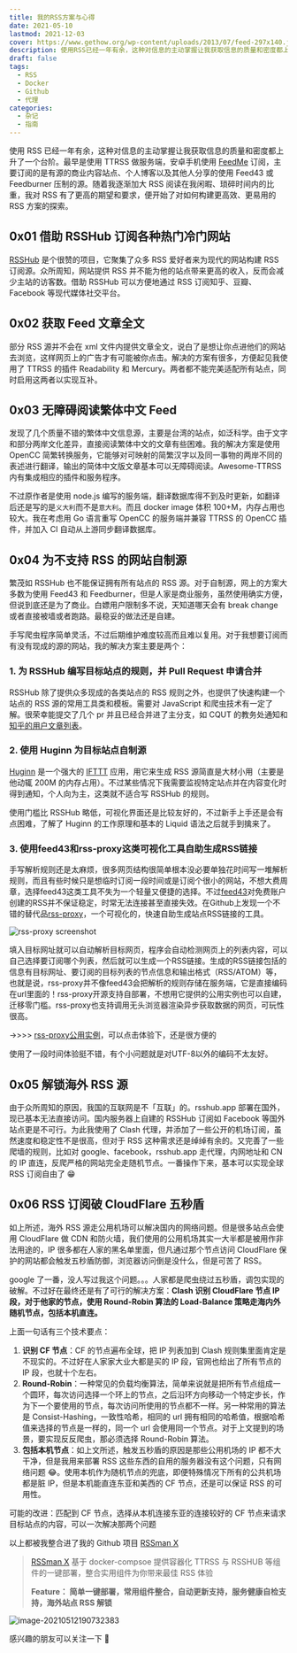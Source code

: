 ```yaml
---
title: 我的RSS方案与心得
date: 2021-05-10
lastmod: 2021-12-03
cover: https://www.gethow.org/wp-content/uploads/2013/07/feed-297x140.jpg
description: 使用RSS已经一年有余，这种对信息的主动掌握让我获取信息的质量和密度都上升了一个台阶。最早是使用TTRSS做服务端，安卓手机使用FeedMe订阅，主要订阅的是有源的商业内容站点、个人博客以及其他人分享的使用Feed43或Feedburner压制的源。随着我逐渐加大RSS阅读在我闲暇、琐碎时间内的比重，我对RSS有了更高的期望和要求，便开始了对如何构建更高效、更易用的RSS方案的探索。
draft: false
tags:
  - RSS
  - Docker
  - Github
  - 代理
categories:
  - 杂记
  - 指南
---
```


<!-- # 我的 RSS 方案与心得 -->

使用 RSS 已经一年有余，这种对信息的主动掌握让我获取信息的质量和密度都上升了一个台阶。最早是使用 TTRSS 做服务端，安卓手机使用 [FeedMe](https://github.com/seazon/FeedMe) 订阅，主要订阅的是有源的商业内容站点、个人博客以及其他人分享的使用 Feed43 或 Feedburner 压制的源。随着我逐渐加大 RSS 阅读在我闲暇、琐碎时间内的比重，我对 RSS 有了更高的期望和要求，便开始了对如何构建更高效、更易用的 RSS 方案的探索。

## 0x01 借助 RSSHub 订阅各种热门冷门网站

[RSSHub](https://docs.rsshub.app/) 是个很赞的项目，它聚集了众多 RSS 爱好者来为现代的网站构建 RSS 订阅源。众所周知，网站提供 RSS 并不能为他的站点带来更高的收入，反而会减少主站的访客数。借助 RSSHub 可以方便地通过 RSS 订阅知乎、豆瓣、Facebook 等现代媒体社交平台。

## 0x02 获取 Feed 文章全文

部分 RSS 源并不会在 xml 文件内提供文章全文，说白了是想让你点进他们的网站去浏览，这样网页上的广告才有可能被你点击。解决的方案有很多，方便起见我使用了 TTRSS 的插件 Readability 和 Mercury。两者都不能完美适配所有站点，同时启用这两者以实现互补。

## 0x03 无障碍阅读繁体中文 Feed

发现了几个质量不错的繁体中文信息源，主要是台湾的站点，如泛科学。由于文字和部分两岸文化差异，直接阅读繁体中文的文章有些困难。我的解决方案是使用 OpenCC 简繁转换服务，它能够对可映射的简繁汉字以及同一事物的两岸不同的表述进行翻译，输出的简体中文版文章基本可以无障碍阅读。Awesome-TTRSS 内有集成相应的插件和服务程序。

不过原作者是使用 node.js 编写的服务端，翻译数据库得不到及时更新，如翻译后还是写的是`义大利`而不是`意大利`。而且 docker image 体积 100+M，内存占用也较大。我在考虑用 Go 语言重写 OpenCC 的服务端并兼容 TTRSS 的 OpenCC 插件，并加入 CI 自动从上游同步翻译数据库。

## 0x04 为不支持 RSS 的网站自制源

繁茂如 RSSHub 也不能保证拥有所有站点的 RSS 源。对于自制源，网上的方案大多数为使用 Feed43 和 Feedburner，但是人家是商业服务，虽然使用确实方便，但说到底还是为了商业。白嫖用户限制多不说，天知道哪天会有 break change 或者直接被墙或者跑路。最稳妥的做法还是自建。

手写爬虫程序简单灵活，不过后期维护难度较高而且难以复用。对于我想要订阅而有没有现成的源的网站，我的解决方案主要是两个：

### 1. 为 RSSHub 编写目标站点的规则，并 Pull Request 申请合并

RSSHub 除了提供众多现成的各类站点的 RSS 规则之外，也提供了快速构建一个站点的 RSS 源的常用工具类和模板。需要对 JavaScript 和爬虫技术有一定了解。很荣幸能提交了几个 pr 并且已经合并进了主分支，如 CQUT 的教务处通知和[知乎的用户文章列表](https://docs.rsshub.app/social-media.html#zhi-hu-yong-hu-wen-zhang)。

### 2. 使用 Huginn 为目标站点自制源

[Huginn](https://github.com/huginn/huginn) 是一个强大的 [IFTTT](https://sspai.com/post/25270#!) 应用，用它来生成 RSS 源简直是大材小用（主要是他动辄 200M 的内存占用）。不过某些情况下我需要监视特定站点并在内容变化时得到通知，个人向为主，这类就不适合写 RSSHub 的规则。

使用门槛比 RSSHub 略低，可视化界面还是比较友好的，不过新手上手还是会有点困难，了解了 Huginn 的工作原理和基本的 Liquid 语法之后就手到擒来了。

### 3. 使用feed43和rss-proxy这类可视化工具自助生成RSS链接

手写解析规则还是太麻烦，很多网页结构很简单根本没必要单独花时间写一堆解析规则，而且有些时候只是想临时订阅一段时间或是订阅个很小的网站，不想大费周章，选择feed43这类工具不失为一个轻量又便捷的选择。不过[feed43](https://feed43.com/)对免费账户创建的RSS并不保证稳定，时常无法连接甚至直接失效。在Github上发现一个不错的替代品[rss-proxy](https://github.com/damoeb/rss-proxy/)，一个可视化的，快速自助生成站点RSS链接的工具。

![rss-proxy screenshot](https://cdn.jsdelivr.net/gh/damoeb/rss-proxy/docs/rssproxy-candidates.png)

填入目标网址就可以自动解析目标网页，程序会自动检测网页上的列表内容，可以自己选择要订阅哪个列表，然后就可以生成一个RSS链接。生成的RSS链接包括的信息有目标网址、要订阅的目标列表的节点信息和输出格式（RSS/ATOM）等，也就是说，rss-proxy并不像feed43会把解析的规则存储在服务端，它是直接编码在url里面的！rss-proxy开源支持自部署，不想用它提供的公用实例也可以自建，迁移零门槛。rss-proxy也支持调用无头浏览器渲染异步获取数据的网页，可玩性很高。

->>>> [rss-proxy公用实例](https://rssproxy-v1.migor.org/)，可以点击体验下，还是很方便的

使用了一段时间体验挺不错，有个小问题就是对UTF-8以外的编码不太友好。

## 0x05 解锁海外 RSS 源

由于众所周知的原因，我国的互联网是不「互联」的。rsshub.app 部署在国外，现已基本无法直接访问。国内服务器上自建的 RSSHub 订阅如 Facebook 等国外站点更是不可行。为此我使用了 Clash 代理，并添加了一些公开的机场订阅，虽然速度和稳定性不是很高，但对于 RSS 这种需求还是绰绰有余的。又完善了一些爬墙的规则，比如对 google、facebook，rsshub.app 走代理，内网地址和 CN 的 IP 直连，反爬严格的网站完全走随机节点。一番操作下来，基本可以实现全球 RSS 订阅自由了 😁

## 0x06 RSS 订阅破 CloudFlare 五秒盾

如上所述，海外 RSS 源走公用机场可以解决国内的网络问题。但是很多站点会使用 CloudFlare 做 CDN 和防火墙，我们使用的公用机场其实一大半都是被用作非法用途的，IP 很多都在人家的黑名单里面，但凡通过那个节点访问 CloudFlare 保护的网站都会触发五秒盾防御，浏览器访问倒是没什么，但是可苦了 RSS。

google 了一番，没人写过我这个问题。。。人家都是爬虫绕过五秒盾，调包实现的破解。不过好在最终还是有了可行的解决方案：**Clash 识别 CloudFlare 节点 IP 段，对于他家的节点，使用 Round-Robin 算法的 Load-Balance 策略走海内外随机节点，包括本机直连。**

上面一句话有三个技术要点：

1. **识别 CF 节点**：CF 的节点遍布全球，把 IP 列表加到 Clash 规则集里面肯定是不现实的。不过好在人家家大业大都是买的 IP 段，官网也给出了所有节点的 IP 段，也就十个左右。
2. **Round-Robin**：一种常见的负载均衡算法，简单来说就是把所有节点组成一个圆环，每次访问选择一个环上的节点，之后沿环方向移动一个特定步长，作为下一个要使用的节点，每次访问所使用的节点都不一样。另一种常用的算法是 Consist-Hashing，一致性哈希，相同的 url 拥有相同的哈希值，根据哈希值来选择的节点是一样的，同一个 url 会使用同一个节点。对于上文提到的场景，要实现反反爬虫，那必须选择 Round-Robin 算法。
3. **包括本机节点**：如上文所述，触发五秒盾的原因是那些公用机场的 IP 都不大干净，但是我用来部署 RSS 这些东西的自用的服务器没有这个问题，只有网络问题 😂。使用本机作为随机节点的兜底，即便特殊情况下所有的公共机场都是脏 IP，但是本机能直连东亚和美西的 CF 节点，还是可以保证 RSS 的可用性。

可能的改进：匹配到 CF 节点，选择从本机连接东亚的连接较好的 CF 节点来请求目标站点的内容，可以一次解决那两个问题

以上都被我整合进了我的 Github 项目 [RSSman X](https://github.com/Colin-XKL/RSSmanX) 

> [RSSman X](https://github.com/Colin-XKL/RSSmanX) 基于 docker-compsoe 提供容器化 TTRSS 与 RSSHUB 等组件的一键部署，整合实用组件为你带来最佳 RSS 体验
>
> **Feature： 简单一键部署，常用组件整合，自动更新支持，服务健康自检支持，海外站点 RSS 解锁**

![image-20210512190732383](https://blog-1301127393.file.myqcloud.com/BlogImgs20210512190819.png)

感兴趣的朋友可以关注一下 🍺

